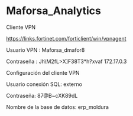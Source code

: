 # Maforsa_Analytics

 

Cliente VPN

https://links.fortinet.com/forticlient/win/vpnagent

 

Usuario VPN :  Maforsa_dmafor8

Contraseña : Jh\M2fL>X]F38T3*h?xvaf
172.17.0.3
 

Configuración del cliente VPN

 



 

 

Usuario conexión SQL: externo

Contraseña:    87@B~cXK89dL

Nombre de la base de datos: erp_moldura

 
